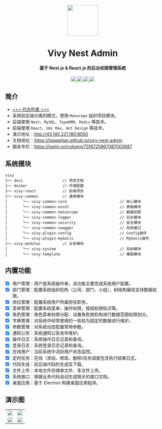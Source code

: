 <p align="center">
  <img width="100px" src="./docs/public/logo.png">
</p>
<h1 align="center">Vivy Nest Admin</h1>
<h4 align="center">基于 Nest.js & React.js 的后台权限管理系统</h4>
<p align="center">
	<a href="https://github.com/haiweilian/vivy-nest-admin">
    <img src="https://img.shields.io/badge/Vivy-v0.0.1-green">
  </a>
  <a href="https://github.com/nestjs/nest">
    <img src="https://img.shields.io/badge/Nest-v11.x-green">
  </a>
  <a href="https://github.com/facebook/react">
    <img src="https://img.shields.io/badge/React-v19.x-green">
  </a>
	<a href="https://github.com/haiweilian/vivy-nest-admin/blob/main/LICENSE">
    <img src="https://img.shields.io/github/license/haiweilian/vivy-nest-admin">
  </a>
</p>

## 简介

- [>>> 代办列表 >>>](https://github.com/users/haiweilian/projects/3)
- 采用前后端分离的模式，使用 `Monorepo` 组织项目模块。
- 后端使用 `Nest`、`MySQL`、`TypeORM`、`Redis` 等技术。
- 前端使用 `React`、`Umi Max`、`Ant Design` 等技术。
- 演示地址：<http://43.140.221.180:8000>
- 文档地址：<https://haiweilian.github.io/vivy-nest-admin>
- 掘金专栏：<https://juejin.cn/column/7316725867087003687>

## 系统模块

```
vivy
├── docs                  // 项目文档
├── docker                // 环境配置
├── vivy-react            // 前端项目
├── vivy-common           // 通用模块
│       └── vivy-common-core                        // 核心模块
│       └── vivy-common-excel                       // 表格模块
│       └── vivy-common-datascope                   // 数据权限
│       └── vivy-common-logger                      // 日志模块
│       └── vivy-common-security                    // 安全模块
│       └── vivy-common-swagger                     // 系统接口
│       └── vivy-plugin-config                      // Config插件
│       └── vivy-plugin-mybatis                     // Mybatis插件
├── vivy-modules          // 业务模块
│       └── vivy-system                             // 系统模块
│       └── vivy-template                           // 模版模块
```

## 内置功能

- [x] 用户管理：用户是系统操作者，该功能主要完成系统用户配置。
- [x] 部门管理：配置系统组织机构（公司、部门、小组），树结构展现支持数据权限。
- [x] 岗位管理：配置系统用户所属担任职务。
- [x] 菜单管理：配置系统菜单，操作权限，按钮权限标识等。
- [x] 角色管理：角色菜单权限分配、设置角色按机构进行数据范围权限划分。
- [x] 字典管理：对系统中经常使用的一些较为固定的数据进行维护。
- [x] 参数管理：对系统动态配置常用参数。
- [x] 通知公告：系统通知公告发布维护。
- [x] 操作日志：系统操作日志记录和查询。
- [x] 登录日志：系统登录日志记录和查询。
- [x] 在线用户：当前系统中活跃用户状态监控。
- [x] 定时任务：在线（添加、修改、删除)任务调度包含执行结果日志。
- [x] 代码生成：前后端代码的生成及下载。
- [x] 文件上传：本地文件存储单文件、多文件上传。
- [x] 系统接口：根据业务代码自动生成相关的接口文档。
- [x] 桌面应用：基于 Electron 构建桌面应用程序。

## 演示图

<table>
  <tr>
    <td><img src="./docs/public/demo/1.png"/></td>
    <td><img src="./docs/public/demo/2.png"/></td>
  </tr>
  <tr>
    <td><img src="./docs/public/demo/3.png"/></td>
    <td><img src="./docs/public/demo/4.png"/></td>
  </tr>
</table>

